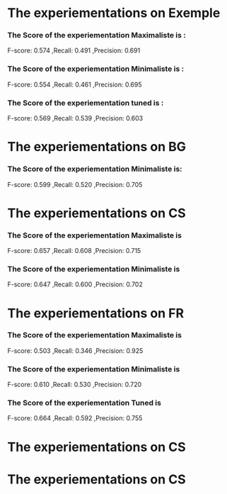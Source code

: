 
# The experiementations on Exemple
### The Score of the experiementation Maximaliste is :
F-score: 0.574 ,Recall: 0.491 ,Precision: 0.691
### The Score of the experiementation Minimaliste is :
F-score: 0.554 ,Recall: 0.461 ,Precision: 0.695
### The Score of the experiementation tuned is :
F-score: 0.569 ,Recall: 0.539 ,Precision: 0.603

# The experiementations on BG
### The Score of the experiementation Minimaliste is:
F-score: 0.599 ,Recall: 0.520 ,Precision: 0.705

# The experiementations on CS
### The Score of the experiementation Maximaliste is
F-score: 0.657 ,Recall: 0.608 ,Precision: 0.715
### The Score of the experiementation Minimaliste is
F-score: 0.647 ,Recall: 0.600 ,Precision: 0.702


# The experiementations on FR
### The Score of the experiementation Maximaliste is
F-score: 0.503 ,Recall: 0.346 ,Precision: 0.925

### The Score of the experiementation Minimaliste is
F-score: 0.610 ,Recall: 0.530 ,Precision: 0.720

### The Score of the experiementation Tuned is
F-score: 0.664 ,Recall: 0.592 ,Precision: 0.755

# The experiementations on CS
# The experiementations on CS

